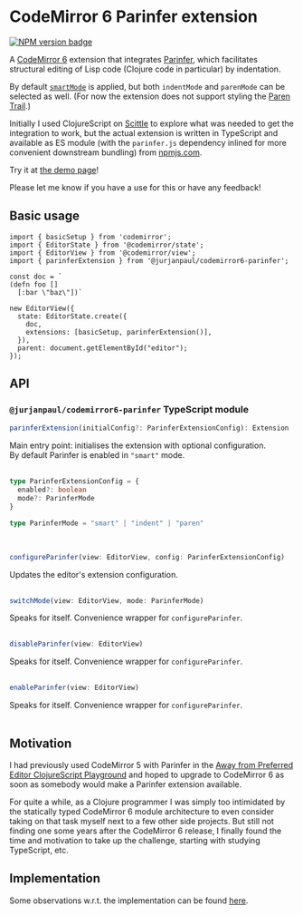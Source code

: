 # CodeMirror 6 Parinfer extension

<span><a href="https://www.npmjs.com/package/@jurjanpaul/codemirror6-parinfer" title="NPM version badge"><img src="https://img.shields.io/npm/v/@jurjanpaul/codemirror6-parinfer?color=blue" alt="NPM version badge" /></a></span>

A [CodeMirror 6](https://codemirror.net/) extension that integrates [Parinfer](https://shaunlebron.github.io/parinfer/), which facilitates structural editing of Lisp code (Clojure code in particular) by indentation.

By default [`smartMode`](https://github.com/parinfer/parinfer.js/tree/master#status-update-2019-smart-mode) is applied, but both `indentMode` and `parenMode` can be selected as well. (For now the extension does not support styling the [Paren Trail](https://github.com/parinfer/parinfer.js/blob/master/doc/code.md#paren-trail).)

Initially I used ClojureScript on [Scittle](https://babashka.org/scittle/) to explore what was needed to get the integration to work, but the actual extension is written in TypeScript and available as ES module (with the `parinfer.js` dependency inlined for more convenient downstream bundling) from [npmjs.com](https://www.npmjs.com/package/@jurjanpaul/codemirror6-parinfer).

Try it at [the demo page](https://jurjanpaul.github.io/codemirror6-parinfer/)!

Please let me know if you have a use for this or have any feedback!

## Basic usage
```
import { basicSetup } from 'codemirror';
import { EditorState } from '@codemirror/state';
import { EditorView } from '@codemirror/view';
import { parinferExtension } from '@jurjanpaul/codemirror6-parinfer';

const doc = `
(defn foo []
  [:bar \"baz\"])`

new EditorView({
  state: EditorState.create({
    doc,
    extensions: [basicSetup, parinferExtension()],
  }),
  parent: document.getElementById("editor");
});
```

## API

### `@jurjanpaul/codemirror6-parinfer` TypeScript module
```typescript
parinferExtension(initialConfig?: ParinferExtensionConfig): Extension
```

Main entry point: initialises the extension with optional configuration.<br>
By default Parinfer is enabled in <code>"smart"</code> mode.<br><br>



```typescript
type ParinferExtensionConfig = {
  enabled?: boolean
  mode?: ParinferMode
}
```

```typescript
type ParinferMode = "smart" | "indent" | "paren"
```

<br>

```typescript
configureParinfer(view: EditorView, config: ParinferExtensionConfig)
```
Updates the editor's extension configuration.<br><br>

```typescript
switchMode(view: EditorView, mode: ParinferMode)
```
Speaks for itself. Convenience wrapper for <code>configureParinfer</code>.<br><br>

```typescript
disableParinfer(view: EditorView)
```
Speaks for itself. Convenience wrapper for <code>configureParinfer</code>.<br><br>

```typescript
enableParinfer(view: EditorView)
```
Speaks for itself. Convenience wrapper for <code>configureParinfer</code>.<br><br>


## Motivation
I had previously used CodeMirror 5 with Parinfer in the [Away from Preferred Editor ClojureScript Playground](https://github.com/jurjanpaul/ape-cljs-playground) and hoped to upgrade to CodeMirror 6 as soon as somebody would make a Parinfer extension available.

For quite a while, as a Clojure programmer I was simply too intimidated by the statically typed CodeMirror 6 module architecture to even consider taking on that task myself next to a few other side projects. But still not finding one some years after the CodeMirror 6 release, I finally found the time and motivation to take up the challenge, starting with studying TypeScript, etc.

## Implementation
Some observations w.r.t. the implementation can be found [here](docs/implementation.md).

